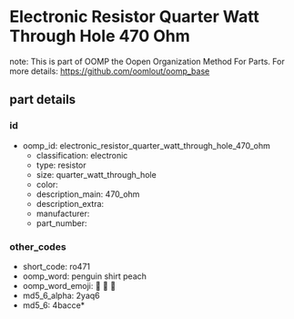 # Electronic Resistor Quarter Watt Through Hole 470 Ohm  

note: This is part of OOMP the Oopen Organization Method For Parts. For more details: https://github.com/oomlout/oomp_base

##  part details





### id
* oomp_id: electronic_resistor_quarter_watt_through_hole_470_ohm
  * classification: electronic
  * type: resistor
  * size: quarter_watt_through_hole
  * color: 
  * description_main: 470_ohm
  * description_extra: 
  * manufacturer: 
  * part_number: 

### other_codes
* short_code: ro471
* oomp_word: penguin shirt peach
* oomp_word_emoji: :penguin: :shirt: :peach:
* md5_6_alpha: 2yaq6
* md5_6: 4bacce* 